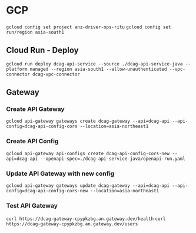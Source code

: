 # GCP
`gcloud config set project anz-driver-ops-ritu`
`gcloud config set run/region asia-south1`

## Cloud Run - Deploy
`gcloud run deploy dcag-api-service --source ./dcag-api-service-java --platform managed --region asia-south1 --allow-unauthenticated --vpc-connector dcag-vpc-connector`

## Gateway

### Create API Gateway
`gcloud api-gateway gateways create dcag-gateway --api=dcag-api --api-config=dcag-api-config-cors --location=asia-northeast1`

### Create API Config
`gcloud api-gateway api-configs create dcag-api-config-cors-new --api=dcag-api --openapi-spec=./dcag-api-service-java/openapi-run.yaml`

### Update API Gateway with new config
`gcloud api-gateway gateways update dcag-gateway --api=dcag-api --api-config=dcag-api-config-cors-new --location=asia-northeast1`

### Test API Gateway
`curl https://dcag-gateway-cpypkzbg.an.gateway.dev/health`
`curl https://dcag-gateway-cpypkzbg.an.gateway.dev/users`
